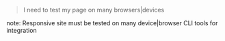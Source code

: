 
> I need to test my page on many browsers|devices

note:
    Responsive site must be tested on many device|browser
    CLI tools for integration

